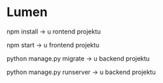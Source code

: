 # Lumen

npm install -> u rontend projektu

npm start -> u frontend projektu

python manage.py migrate -> u backend projektu

python manage.py runserver -> u backend projektu
